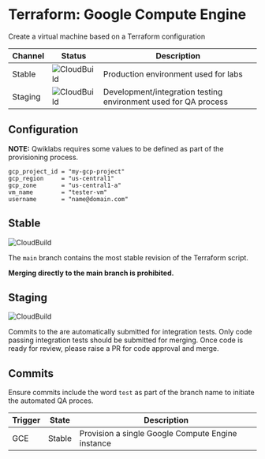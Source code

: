 # Terraform: Google Compute Engine

Create a virtual machine based on a Terraform configuration

| Channel | Status | Description |
|---------|--------|-------------|
| Stable  | ![CloudBuild](https://badger-kjyo252taq-uc.a.run.app/build/status?project=qwiklabs-resources&id=2585d58a-918e-4bf1-b4de-e1c3a2ed949c) | Production environment used for labs |
| Staging | ![CloudBuild](https://badger-kjyo252taq-uc.a.run.app/build/status?project=qwiklabs-resources&id=878a4ae2-099c-4458-a575-f0be99a621aa) |Development/integration testing environment used for QA process |

## Configuration
__NOTE:__ Qwiklabs requires some values to be defined as part of the provisioning process. 

```
gcp_project_id = "my-gcp-project"
gcp_region     = "us-central1"
gcp_zone       = "us-central1-a"
vm_name        = "tester-vm"
username       = "name@domain.com"
```

## Stable

![CloudBuild](https://badger-kjyo252taq-uc.a.run.app/build/status?project=qwiklabs-resources&id=2585d58a-918e-4bf1-b4de-e1c3a2ed949c)

The `main` branch contains the most stable revision of the Terraform script. 

__Merging directly to the main branch is prohibited.__


## Staging

![CloudBuild](https://badger-kjyo252taq-uc.a.run.app/build/status?project=qwiklabs-resources&id=878a4ae2-099c-4458-a575-f0be99a621aa)

Commits to the are automatically submitted for integration tests.
Only code passing integration tests should be submitted for merging.
Once code is ready for review, please raise a PR for code approval and merge.


## Commits 

Ensure commits include the word `test` as part of the branch name to initiate the automated QA proces.

| Trigger | State  | Description |
|---------|--------|-----------------------|
| GCE | Stable | Provision a single Google Compute Engine instance |

